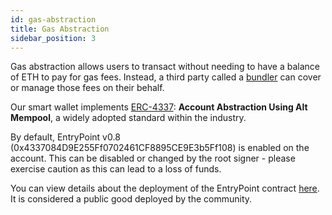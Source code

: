 ```yaml
---
id: gas-abstraction
title: Gas Abstraction
sidebar_position: 3
---
```


Gas abstraction allows users to transact without needing to have a balance of ETH to pay for gas fees. Instead, a third party called a [bundler](https://www.alchemy.com/overviews/what-is-a-bundler) can cover or manage those fees on their behalf.

Our smart wallet implements [ERC-4337](https://eips.ethereum.org/EIPS/eip-4337): **Account Abstraction Using Alt Mempool**, a widely adopted standard within the industry.

By default, EntryPoint v0.8 (0x4337084D9E255Ff0702461CF8895CE9E3b5Ff108) is enabled on the account. This can be disabled or changed by the root signer - please exercise caution as this can lead to a loss of funds. 

You can view details about the deployment of the EntryPoint contract [here](https://github.com/eth-infinitism/account-abstraction/releases). It is considered a public good deployed by the community.